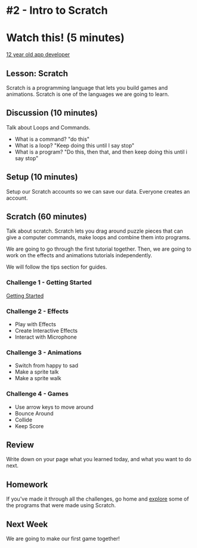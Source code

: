 # #2 - Intro to Scratch

# Watch this! (5 minutes)
[12 year old app developer](http://www.ted.com/talks/thomas_suarez_a_12_year_old_app_developer.html)

## Lesson: Scratch
Scratch is a programming language that lets you build games and animations.  Scratch is one of the languages we are going to learn.
 
## Discussion (10 minutes)
Talk about Loops and Commands.
* What is a command?  "do this"
* What is a loop? "Keep doing this until I say stop"
* What is a program? "Do this, then that, and then keep doing this until i say stop"

## Setup (10 minutes)
Setup our Scratch accounts so we can save our data.  Everyone creates an account.

## Scratch (60 minutes)
Talk about scratch.  Scratch lets you drag around puzzle pieces that can give a computer commands, make loops and combine them into programs.

We are going to go through the first tutorial together.  Then, we are going to work on the effects and animations tutorials independently.  

We will follow the tips section for guides.

### Challenge 1 - Getting Started
[Getting Started](http://scratch.mit.edu/projects/editor/?tip_bar=getStarted)

### Challenge 2 - Effects
 * Play with Effects
 * Create Interactive Effects
 * Interact with Microphone

### Challenge 3 - Animations
 * Switch from happy to sad
 * Make a sprite talk
 * Make a sprite walk

### Challenge 4 - Games
 * Use arrow keys to move around
 * Bounce Around
 * Collide
 * Keep Score

## Review 
Write down on your page what you learned today, and what you want to do next.

## Homework
If you've made it through all the challenges, go home and [explore](http://scratch.mit.edu/explore/?date=this_month) some of the programs that were made using Scratch.

## Next Week
We are going to make our first game together!
